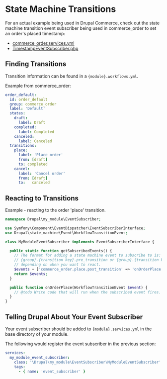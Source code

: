 # State Machine Transitions

For an actual example being used in Drupal Commerce, check out the state machine transition event subscriber being used in commerce_order to set an order's placed timestamp:
* [commerce_order.services.yml](https://github.com/drupalcommerce/commerce/blob/080ca52fbb9ec73b9eeece5487a62d221e75ed04/modules/order/commerce_order.services.yml#L29)
* [TimestampEventSubscriber.php](https://github.com/drupalcommerce/commerce/blob/080ca52fbb9ec73b9eeece5487a62d221e75ed04/modules/order/src/EventSubscriber/TimestampEventSubscriber.php)

## Finding Transitions
Transition information can be found in a `{module}.workflows.yml`.

Example from commerce_order:

```yaml
order_default:
  id: order_default
  group: commerce_order
  label: 'Default'
  states:
    draft:
      label: Draft
    completed:
      label: Completed
    canceled:
      label: Canceled
  transitions:
    place:
      label: 'Place order'
      from: [draft]
      to: completed
    cancel:
      label: 'Cancel order'
      from: [draft]
      to:   canceled
```

## Reacting to Transitions

Example - reacting to the order 'place' transition.

```php
namespace Drupal\my_module\EventSubscriber;

use Symfony\Component\EventDispatcher\EventSubscriberInterface;
use Drupal\state_machine\Event\WorkflowTransitionEvent;

class MyModuleEventSubscriber implements EventSubscriberInterface {

  public static function getSubscribedEvents() {
    // The format for adding a state machine event to subscribe to is:
    // {group}.{transition key}.pre_transition or {group}.{transition key}.post_transition
    // depending on when you want to react.
    $events = ['commerce_order.place.post_transition' => 'onOrderPlace'];
    return $events;
  }

  public function onOrderPlace(WorkflowTransitionEvent $event) {
    // @todo Write code that will run when the subscribed event fires.
  }
}
```

## Telling Drupal About Your Event Subscriber

Your event subscriber should be added to `{module}.services.yml` in the base directory of your module.

The following would register the event subscriber in the previous section:

```yaml
services:
  my_module_event_subscriber:
    class: '\Drupal\my_module\EventSubscriber\MyModuleEventSubscriber'
    tags:
      - { name: 'event_subscriber' }
```
